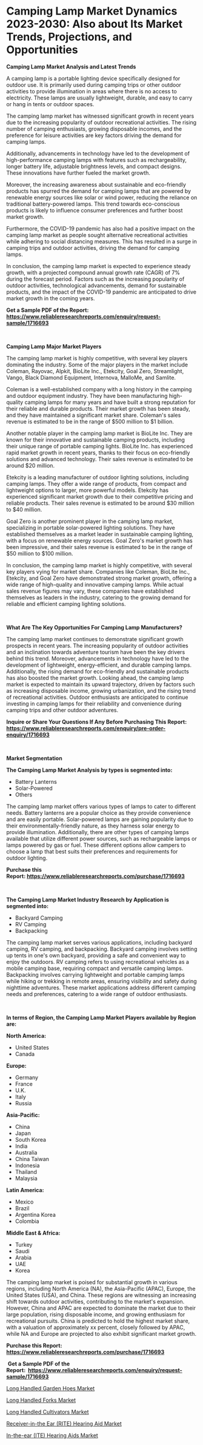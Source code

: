 <p><h1>Camping Lamp Market Dynamics 2023-2030: Also about Its Market Trends, Projections, and Opportunities</h1></p><p><strong>Camping Lamp Market Analysis and Latest Trends</strong></p>
<p><p>A camping lamp is a portable lighting device specifically designed for outdoor use. It is primarily used during camping trips or other outdoor activities to provide illumination in areas where there is no access to electricity. These lamps are usually lightweight, durable, and easy to carry or hang in tents or outdoor spaces.</p><p>The camping lamp market has witnessed significant growth in recent years due to the increasing popularity of outdoor recreational activities. The rising number of camping enthusiasts, growing disposable incomes, and the preference for leisure activities are key factors driving the demand for camping lamps.</p><p>Additionally, advancements in technology have led to the development of high-performance camping lamps with features such as rechargeability, longer battery life, adjustable brightness levels, and compact designs. These innovations have further fueled the market growth.</p><p>Moreover, the increasing awareness about sustainable and eco-friendly products has spurred the demand for camping lamps that are powered by renewable energy sources like solar or wind power, reducing the reliance on traditional battery-powered lamps. This trend towards eco-conscious products is likely to influence consumer preferences and further boost market growth.</p><p>Furthermore, the COVID-19 pandemic has also had a positive impact on the camping lamp market as people sought alternative recreational activities while adhering to social distancing measures. This has resulted in a surge in camping trips and outdoor activities, driving the demand for camping lamps.</p><p>In conclusion, the camping lamp market is expected to experience steady growth, with a projected compound annual growth rate (CAGR) of 7% during the forecast period. Factors such as the increasing popularity of outdoor activities, technological advancements, demand for sustainable products, and the impact of the COVID-19 pandemic are anticipated to drive market growth in the coming years.</p></p>
<p><strong>Get a Sample PDF of the Report:&nbsp; <a href="https://www.reliableresearchreports.com/enquiry/request-sample/1716693">https://www.reliableresearchreports.com/enquiry/request-sample/1716693</a></strong></p>
<p>&nbsp;</p>
<p><strong>Camping Lamp Major Market Players</strong></p>
<p><p>The camping lamp market is highly competitive, with several key players dominating the industry. Some of the major players in the market include Coleman, Rayovac, Alpkit, BioLite Inc., Etekcity, Goal Zero, Streamlight, Vango, Black Diamond Equipment, Internova, MalloMe, and Samlite.</p><p>Coleman is a well-established company with a long history in the camping and outdoor equipment industry. They have been manufacturing high-quality camping lamps for many years and have built a strong reputation for their reliable and durable products. Their market growth has been steady, and they have maintained a significant market share. Coleman's sales revenue is estimated to be in the range of $500 million to $1 billion.</p><p>Another notable player in the camping lamp market is BioLite Inc. They are known for their innovative and sustainable camping products, including their unique range of portable camping lights. BioLite Inc. has experienced rapid market growth in recent years, thanks to their focus on eco-friendly solutions and advanced technology. Their sales revenue is estimated to be around $20 million.</p><p>Etekcity is a leading manufacturer of outdoor lighting solutions, including camping lamps. They offer a wide range of products, from compact and lightweight options to larger, more powerful models. Etekcity has experienced significant market growth due to their competitive pricing and reliable products. Their sales revenue is estimated to be around $30 million to $40 million.</p><p>Goal Zero is another prominent player in the camping lamp market, specializing in portable solar-powered lighting solutions. They have established themselves as a market leader in sustainable camping lighting, with a focus on renewable energy sources. Goal Zero's market growth has been impressive, and their sales revenue is estimated to be in the range of $50 million to $100 million.</p><p>In conclusion, the camping lamp market is highly competitive, with several key players vying for market share. Companies like Coleman, BioLite Inc., Etekcity, and Goal Zero have demonstrated strong market growth, offering a wide range of high-quality and innovative camping lamps. While actual sales revenue figures may vary, these companies have established themselves as leaders in the industry, catering to the growing demand for reliable and efficient camping lighting solutions.</p></p>
<p>&nbsp;</p>
<p><strong>What Are The Key Opportunities For Camping Lamp Manufacturers?</strong></p>
<p><p>The camping lamp market continues to demonstrate significant growth prospects in recent years. The increasing popularity of outdoor activities and an inclination towards adventure tourism have been the key drivers behind this trend. Moreover, advancements in technology have led to the development of lightweight, energy-efficient, and durable camping lamps. Additionally, the rising demand for eco-friendly and sustainable products has also boosted the market growth. Looking ahead, the camping lamp market is expected to maintain its upward trajectory, driven by factors such as increasing disposable income, growing urbanization, and the rising trend of recreational activities. Outdoor enthusiasts are anticipated to continue investing in camping lamps for their reliability and convenience during camping trips and other outdoor adventures.</p></p>
<p><strong>Inquire or Share Your Questions If Any Before Purchasing This Report: <a href="https://www.reliableresearchreports.com/enquiry/pre-order-enquiry/1716693">https://www.reliableresearchreports.com/enquiry/pre-order-enquiry/1716693</a></strong></p>
<p>&nbsp;</p>
<p><strong>Market Segmentation</strong></p>
<p><strong>The Camping Lamp Market Analysis by types is segmented into:</strong></p>
<p><ul><li>Battery Lanterns</li><li>Solar-Powered</li><li>Others</li></ul></p>
<p><p>The camping lamp market offers various types of lamps to cater to different needs. Battery lanterns are a popular choice as they provide convenience and are easily portable. Solar-powered lamps are gaining popularity due to their environmentally-friendly nature, as they harness solar energy to provide illumination. Additionally, there are other types of camping lamps available that utilize different power sources, such as rechargeable lamps or lamps powered by gas or fuel. These different options allow campers to choose a lamp that best suits their preferences and requirements for outdoor lighting.</p></p>
<p><strong>Purchase this Report:&nbsp;<a href="https://www.reliableresearchreports.com/purchase/1716693">https://www.reliableresearchreports.com/purchase/1716693</a></strong></p>
<p>&nbsp;</p>
<p><strong>The Camping Lamp Market Industry Research by Application is segmented into:</strong></p>
<p><ul><li>Backyard Camping</li><li>RV Camping</li><li>Backpacking</li></ul></p>
<p><p>The camping lamp market serves various applications, including backyard camping, RV camping, and backpacking. Backyard camping involves setting up tents in one's own backyard, providing a safe and convenient way to enjoy the outdoors. RV camping refers to using recreational vehicles as a mobile camping base, requiring compact and versatile camping lamps. Backpacking involves carrying lightweight and portable camping lamps while hiking or trekking in remote areas, ensuring visibility and safety during nighttime adventures. These market applications address different camping needs and preferences, catering to a wide range of outdoor enthusiasts.</p></p>
<p>&nbsp;</p>
<p><strong>In terms of Region, the Camping Lamp Market Players available by Region are:</strong></p>
<p>
    <p> <strong> North America: </strong>
        <ul>
            <li>United States</li>
            <li>Canada</li>
        </ul>
        </p> 
    <p> <strong> Europe: </strong>
        <ul>
            <li>Germany</li>
            <li>France</li>
            <li>U.K.</li>
            <li>Italy</li>
            <li>Russia</li>
        </ul>
        </p> 
    <p> <strong> Asia-Pacific: </strong>
        <ul>
            <li>China</li>
            <li>Japan</li>
            <li>South Korea</li>
            <li>India</li>
            <li>Australia</li>
            <li>China Taiwan</li>
            <li>Indonesia</li>
            <li>Thailand</li>
            <li>Malaysia</li>
        </ul>
        </p> 
    <p> <strong> Latin America: </strong>
        <ul>
            <li>Mexico</li>
            <li>Brazil</li>
            <li>Argentina Korea</li>
            <li>Colombia</li>
        </ul>
        </p> 
    <p> <strong> Middle East & Africa: </strong>
        <ul>
            <li>Turkey</li>
            <li>Saudi</li>
            <li>Arabia</li>
            <li>UAE</li>
            <li>Korea</li>
        </ul>
    </p>
    </p>
<p><p>The camping lamp market is poised for substantial growth in various regions, including North America (NA), the Asia-Pacific (APAC), Europe, the United States (USA), and China. These regions are witnessing an increasing shift towards outdoor activities, contributing to the market's expansion. However, China and APAC are expected to dominate the market due to their large population, rising disposable income, and growing enthusiasm for recreational pursuits. China is predicted to hold the highest market share, with a valuation of approximately xx percent, closely followed by APAC, while NA and Europe are projected to also exhibit significant market growth.</p></p>
<p><strong>Purchase this Report: <a href="https://www.reliableresearchreports.com/purchase/1716693">https://www.reliableresearchreports.com/purchase/1716693</a></strong></p>
<p>&nbsp;<strong>Get a Sample PDF of the Report:&nbsp;&nbsp;<a href="https://www.reliableresearchreports.com/enquiry/request-sample/1716693">https://www.reliableresearchreports.com/enquiry/request-sample/1716693</a></strong></p>
<p><strong></strong></p>
<p><p><a href="https://www.linkedin.com/pulse/long-handled-garden-hoes-market-research-report-unlocks/">Long Handled Garden Hoes Market</a></p><p><a href="https://www.linkedin.com/pulse/long-handled-forks-market-size-growth-forecast-from-2023/">Long Handled Forks Market</a></p><p><a href="https://www.linkedin.com/pulse/decoding-long-handled-cultivators-market-deep-dive-latest/">Long Handled Cultivators Market</a></p><p><a href="https://medium.com/@lilakautzer2023/receiver-in-the-ear-rite-hearing-aid-market-outlook-industry-overview-and-forecast-2023-to-f69a1253c6b8">Receiver-in-the Ear (RITE) Hearing Aid Market</a></p><p><a href="https://medium.com/@adellalesch/in-the-ear-ite-hearing-aids-market-outlook-industry-overview-and-forecast-2023-to-2030-f36d345f86a7">In-the-ear (ITE) Hearing Aids Market</a></p></p>
